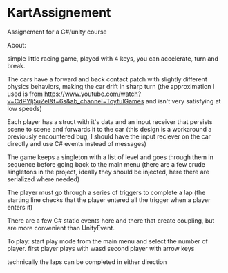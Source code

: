 # KartAssignement
 Assignement for a C#/unity course
 
  About:
  
  simple little racing game, played with 4 keys, you can accelerate, turn and break.
  
  The cars have a forward and back contact patch with slightly different physics behaviors, making the car drift in sharp turn 
  (the approximation I used is from https://www.youtube.com/watch?v=CdPYlj5uZeI&t=6s&ab_channel=ToyfulGames and isn't very satisfying at low speeds)
  
  Each player has a struct with it's data and an input receiver that persists scene to scene and forwards it to the car 
  (this design is a workaround a previously encountered bug, I should have the input reciever on the car directly and use C# events instead of messages)
  
  The game keeps a singleton with a list of level and goes through them in sequence before going back to the main menu 
  (there are a few crude singletons in the project, ideally they should be injected, here there are serialized where needed)
  
  The player must go through a series of triggers to complete a lap (the starting line checks that the player entered all the trigger when a player enters it)
  
  There are a few C# static events here and there that create coupling, but are more convenient than UnityEvent.
  
  
 To play:
 start play mode from the main menu and select the number of player.
 first player plays with wasd second player with arrow keys
 
 technically the laps can be completed in either direction
 

 
